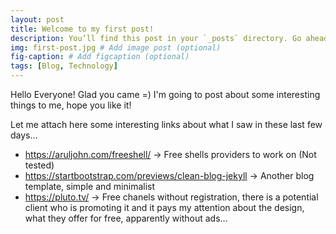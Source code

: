```yaml
---
layout: post
title: Welcome to my first post!
description: You’ll find this post in your `_posts` directory. Go ahead and edit it and re-build the site to see your changes. # Add post description (optional)
img: first-post.jpg # Add image post (optional)
fig-caption: # Add figcaption (optional)
tags: [Blog, Technology]
---
```

Hello Everyone! Glad you came =) I'm going to post about some interesting things to me, hope you like it!

Let me attach here some interesting links about what I saw in these last few days...

* https://aruljohn.com/freeshell/ -> Free shells providers to work on (Not tested)
* https://startbootstrap.com/previews/clean-blog-jekyll -> Another blog template, simple and minimalist
* https://pluto.tv/ -> Free chanels without registration, there is a potential client who is promoting it and it pays my attention about the design, what they offer for free, apparently without ads...

